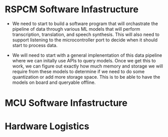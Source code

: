 # RSPCM Software Infastructure

- We need to start to build a software program that will orchastrate the pipeline of data through various ML models that will perform transcription, translation, and speech synthesis. This will also need to support listening to the microcontroller port to decide when it should start to process data. 

- We will need to start with a general implenentation of this data pipeline where we can initally use APIs to query models. Once we get this to work, we can figure out exactly how much memory and storage we will require from these models to determine if we need to do some quantization or add more storage space. This is to be able to have the models on board and queryable offline.

# MCU Software Infastructure

# Hardware Logistics